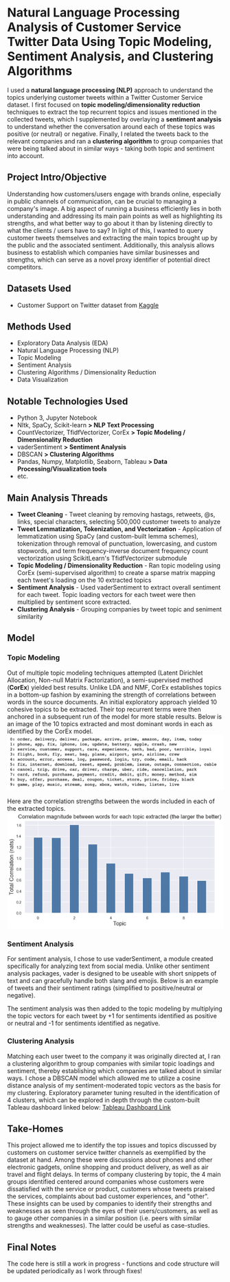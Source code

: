 # Natural Language Processing Analysis of Customer Service Twitter Data Using Topic Modeling, Sentiment Analysis, and Clustering Algorithms
I used a **natural language processing (NLP)** approach to understand the topics underlying customer tweets within a Twitter Customer Service dataset. I first focused on **topic modeling/dimensionality reduction** techniques to extract the top recurrent topics and issues mentioned in the collected tweets, which I supplemented by overlaying a **sentiment analysis** to understand whether the conversation around each of these topics was positive (or neutral) or negative. Finally, I related the tweets back to the relevant companies and ran a **clustering algorithm** to group companies that were being talked about in similar ways - taking both topic and sentiment into account.

## Project Intro/Objective
Understanding how customers/users engage with brands online, especially in public channels of communication, can be crucial to managing a company's image. A big aspect of running a business efficiently lies in both understanding and addressing its main pain points as well as highlighting its strengths, and what better way to go about it than by listening directly to what the clients / users have to say? In light of this, I wanted to query customer tweets themselves and extracting the main topics brought up by the public and the associated sentiment. Additionally, this analysis allows business to establish which companies have similar businesses and strengths, which can serve as a novel proxy identifier of potential direct competitors.


## Datasets Used
* Customer Support on Twitter dataset from [Kaggle](https://www.kaggle.com/thoughtvector/customer-support-on-twitter)

## Methods Used
* Exploratory Data Analysis (EDA)
* Natural Language Processing (NLP)
* Topic Modeling 
* Sentiment Analysis 
* Clustering Algorithms / Dimensionality Reduction
* Data Visualization

## Notable Technologies Used
* Python 3, Jupyter Notebook
* Nltk, SpaCy, Scikit-learn **> NLP Text Processing**
* CountVectorizer, TfidfVectorizer, CorEx **> Topic Modeling / Dimensionality Reduction**
* vaderSentiment **> Sentiment Analysis**
* DBSCAN **> Clustering Algorithms**
* Pandas, Numpy, Matplotlib, Seaborn, Tableau **> Data Processing/Visualization tools**
* etc. 

## Main Analysis Threads
* **Tweet Cleaning** - Tweet cleaning by removing hastags, retweets, @s, links, special characters, selecting 500,000 customer tweets to analyze
* **Tweet Lemmatization, Tokenization, and Vectorization** - Application of lemmatization using SpaCy (and custom-built lemma schemes), tokenization through removal of punctuation, lowercasing, and custom stopwords, and term frequency-inverse document frequency count vectorization using ScikitLearn's TfidfVectorizer submodule
* **Topic Modeling / Dimensionality Reduction** - Ran topic modeling using CorEx (semi-supervised algorithm) to create a sparse matrix mapping each tweet's loading on the 10 extracted topics
* **Sentiment Analysis** - Used vaderSentiment to extract overall sentiment for each tweet. Topic loading vectors for each tweet were then multiplied by sentiment score extracted.
* **Clustering Analysis** - Grouping companies by tweet topic and seniment similarity

## Model 
### Topic Modeling
Out of multiple topic modeling techniques attempted (Latent Dirichlet Allocation, Non-null Matrix Factorization), a semi-supervised method (**CorEx**) yielded best results. Unlike LDA and NMF, CorEx establishes topics in a bottom-up fashion by examining the strength of correlations between words in the source documents. An initial exploratory approach yielded 10 cohesive topics to be extracted. Their top recurrent terms were then anchored in a subsequent run of the model for more stable results.
Below is an image of the 10 topics extracted and most dominant words in each as identified by the CorEx model. 
![Topics & words](img/corex_topics.jpg)

Here are the correlation strengths between the words included in each of the extracted topics.
![Topic-Words correlations](img/corex_loadings.png)

### Sentiment Analysis
For sentiment analysis, I chose to use vaderSentiment, a module created specifically for analyzing text from social media. Unlike other sentiment analysis packages, vader is designed to be useable with short snippets of text and can gracefully handle both slang and emojis. Below is an example of tweets and their sentiment ratings (simplified to positive/neutral or negative). 

The sentiment analysis was then added to the topic modeling by multiplying the topic vectors for each tweet by +1 for sentiments identified as positive or neutral and -1 for sentiments identified as negative.

### Clustering Analysis
Matching each user tweet to the company it was originally directed at, I ran a clustering algorithm to group companies with similar topic loadings and sentiment, thereby establishing which companies are talked about in similar ways. I chose a DBSCAN model which allowed me to utilize a cosine distance analysis of my sentiment-moderated topic vectors as the basis for my clustering. Exploratory parameter tuning resulted in the identification of 4 clusters, which can be explored in depth through the custom-built Tableau dashboard linked below:
[Tableau Dashboard Link](https://public.tableau.com/profile/valentina.pena#!/vizhome/TopicAnalysisofCustomerServiceTwitter/Dashboard1)


## Take-Homes
This project allowed me to identify the top issues and topics discussed by customers on customer service twitter channels as exemplified by the dataset at hand. Among these were discussions about phones and other electronic gadgets, online shopping and product delivery, as well as air travel and flight delays. In terms of company clustering by topic, the 4 main groups identified centered around companies whose customers were dissatisfied with the service or product, customers whose tweets praised the services, complaints about bad customer experiences, and "other". These insights can be used by companies to identify their strengths and weaknesses as seen through the eyes of their users/customers, as well as to gauge other companies in a similar position (i.e. peers with similar strengths and weaknesses). The latter could be useful as case-studies.

## Final Notes
The code here is still a work in progress - functions and code structure will be updated periodically as I work through fixes!
